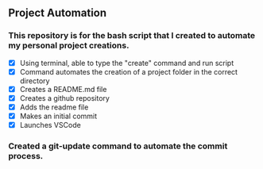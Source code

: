 ## Project Automation

### This repository is for the bash script that I created to automate my personal project creations.

- [x] Using terminal, able to type the "create" command and run script
- [x] Command automates the creation of a project folder in the correct directory
- [x] Creates a README.md file
- [x] Creates a github repository
- [x] Adds the readme file
- [x] Makes an initial commit
- [x] Launches VSCode

### Created a git-update command to automate the commit process.
